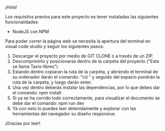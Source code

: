 ¡Hola!

Los requisitos previos para este proyecto es tener instaladas las siguientes funcionalidades:
 * NodeJS con NPM

Para poder correr la página web se necesita la apertura del terminal en visual code studio y seguir los siguientes pasos:
1. Descargar el proyecto por medio de GIT CLONE o a través de un ZIP.
2. Descomprimirlo y posicionarse dentro de la carpeta del proyecto ("Esta se llama Taxis-libres")
3. Estando dentro copiaran la ruta de la carpeta, y abriendo el terminal de su ordenador darán el comando: "cd " y seguido del espacio pondrán la ruta de la carpeta, y luego darán enter.
4. Una vez dentro deberás instalar las dependencias, por lo que debes dar el comando: npm install
5. Si ya se ha corrido todo correctamente, para visualizar el documento se debe dar el comando: npm run dev
6. Ya con esto lo puedes leer detenidamente y explorar con las herramientas del navegador su diseño responsive.

¡Gracias por leer!
